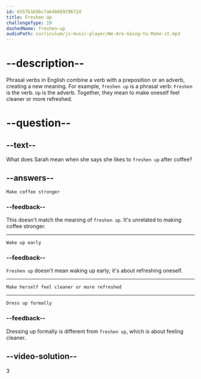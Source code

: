 ```yaml
---
id: 6557b169bc7ab4b66929672d
title: Freshen Up
challengeType: 19
dashedName: freshen-up
audioPath: curriculum/js-music-player/We-Are-Going-to-Make-it.mp3
---
```


<!--
AUDIO REFERENCE: 
Sarah: After coffee, I like to take a quick shower to freshen up.
-->

# --description--

Phrasal verbs in English combine a verb with a preposition or an adverb, creating a new meaning. For example, `freshen up` is a phrasal verb:
`Freshen` is the verb.
`Up` is the adverb.
Together, they mean to make oneself feel cleaner or more refreshed.

# --question--

## --text--

What does Sarah mean when she says she likes to `freshen up` after coffee?

## --answers--

`Make coffee stronger`

### --feedback--

This doesn't match the meaning of `freshen up`. It's unrelated to making coffee stronger.

---

`Wake up early`

### --feedback--

`Freshen up` doesn't mean waking up early; it's about refreshing oneself.

---

`Make herself feel cleaner or more refreshed`

---

`Dress up formally`

### --feedback--

Dressing up formally is different from `freshen up`, which is about feeling cleaner.

## --video-solution--

3
